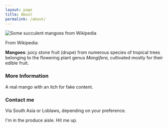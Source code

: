 ```yaml
---
layout: page
title: About
permalink: /about/
---
```

![Some succulent mangoes from Wikipedia](https://upload.wikimedia.org/wikipedia/commons/c/c3/Mangoes_pic.jpg)

From Wikipedia:

**Mangoes**: juicy stone fruit (drupe) from numerous species of tropical trees belonging to the flowering plant genus *Mangifera*, cultivated mostly for their edible fruit.

### More Information

A real mango with an itch for fake content.

### Contact me

Via South Asia or Loblaws, depending on your preference.

I'm in the produce aisle. Hit me up.
